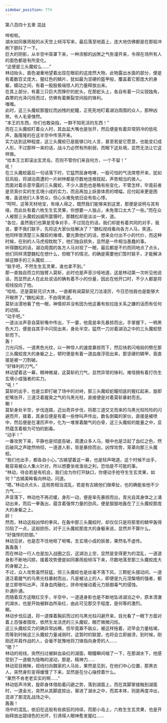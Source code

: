 ```yaml
---
sidebar_position: 774
---
```

 第八百四十五章 混战


哗啦啦。  
湖水如同暴雨般的从天空上倾泻写来，最后落至地面上，连大地仿佛都是在那般冲刷下颤抖了一下。  
巨大的阴影，从半空中笼罩下来，一种浓郁的凶煞之气弥漫开来，令得在场所有人的面色都是有所变化。  
“这便是三头魔蛟么……”  
林动抬头，面色凝重地望着出现在眼前的这庞然大物，此物露出水面的部分，便是有着数百丈庞大，猩红色的鳞片，犹如最为坚硬的盔甲般，覆盖着它那庞大的身躯，蠕动之间，有着一股股极端惊人的力量释放出来。  
在其上部分，有着三只巨大而狰狞的蛇头，在那蛇头上，各自有着一只尖锐独角，森寒的光泽闪烁而过，仿佛有着撕裂空间般的锋利。  
嗤嗤。  
此时，这三头魔蛟那猩红而凶残的蛇瞳，正死死地盯着湖泊周围的众人，那种凶煞，令人毛骨悚然。  
“本王的东西，你们也敢染指，一群不知死活的东西！”  
而在三头魔蛟盯着众人时，其血盆大嘴也是张开，然后便是有着异常阴冷的低吼声，轰隆隆的在这半空中传荡开来。  
实力达到这种程度，这三头魔蛟已是能够口吐人言，甚至若是它愿意，也能变幻成人形，不过那样一来的话，战斗力必然有所削弱，而眼下这处境，显然无法让它这样做。  
“给本王立即滚出玄灵岛，否则不管你们来自何方，一个不留！”  
吼！  
在三头魔蛟最后一句话落下时，它猛然屈身咆哮，一股可怕的气流席卷开来，犹如狂风般，将湖泊周遭的一片树林都是尽数地连根拔起，声势相当的骇人。  
而面对着杀意毕露的三头魔蛟，不少人面色也是略有些变化，不管怎样，毕竟前者是货真价实的生玄境小成的实力，而且再加上妖兽体质的增幅，应付起来更是困难，虽说他们人多势众，但心头难免依旧会有些心悸。  
“呵呵，这等天材地宝，有缘人得之，既然我们能够来到这里，那便是说明与其有缘，而此处有着六枚生生玄灵果，你想要一人独占，未免胃口太大了一些。”而在众人被那三头魔蛟凶威所震慑时，那魏松却是淡淡一笑，道。  
“各位，虽然我们也算是竞争对手，不过现在的话，我们却是有着共同的对手，我说，要不我们联手，先将这大家伙给解决了？”魏松视线看向各方人马，笑道。  
他同样很清楚三头魔蛟的难缠，要光靠他们的话，想来会付出不小的代价，而这种时候，在别的人马虎视眈眈下，他们独自损失，显然是一件相当愚蠢的事。  
听得魏松的话，湖泊周围的各方人马对视了一眼，最后都是不约而同地点了点头，他们同样清楚魏松在想什么，但眼下的情况，的确是需要他们暂时联手，才能解决掉这棘手的三头魔蛟……  
“联手吧，不然生生玄灵果，谁也拿不到。”  
那一直独自而立的独臂人莫斩，此时也是声音沙哑地道，这是林动第一次听见他说话，而显然此人在此处说话的确有着不小的份量，因此在他开口时，不少人都是将视线投向了他。  
“哈哈，还是莫斩兄识大体，一直都有闻莫斩兄刀法凌厉，今日恐怕我也是能够大开眼界了。”魏松闻言，不由得笑道。  
莫斩淡漠地看了他一眼，神情却并没有因为他这番有些拉拢关系之嫌的话而有任何的动摇。  
“动手吧。”  
一道淡淡声音自莫斩嘴中传出，下一霎，他竟是率先暴掠而出，手掌握下，一柄黑色大刀，便是自其手中闪现出来，身处半空，猛然一刀对着湖泊之中的三头魔蛟怒斩而下。  
轰！  
刀光闪烁，一道黑色光纹，以一种惊人的速度暴掠而下，然后快若闪电般的劈在那三头魔蛟庞大的身躯之上，顿时便是有着一道血痕浮现出来，那坚硬的鳞甲，竟直接是被一刀割破。  
“好锋利的刀气。”  
林动望着这一幕，眼神微凝，这莫斩的刀气，显然异常的锋利，难怪拥有着打伤生玄境小成强者的实力。  
“吼！”  
莫斩的出手，也是立即打破了场中的对峙，那三头魔蛟蛇瞳彻底的猩红起来，旋即蛇嘴张开，三道泛着腥臭之气的乌黑光柱，直接便是对着莫斩暴射而去。  
唰！  
莫斩身处半空，步伐连踏，迈出奇异步伐，将那三道交叉而来的乌黑光柱险险的闪避而开，接着，其身后便是有着一些惨叫声传出，数名倒霉的家伙，直接是被喷中，然后便是在凄厉声中，化为一堆冒着酸气的白骨，这三头魔蛟的能量之中，显然蕴含着极为可怕的剧毒。  
“动手！”  
一番攻势下来，平静也是彻底告破，周遭众多人马，眼中也是泛起了血红之色，然后破风之声陡然响彻，一道道人影，皆是暴掠而出，凶悍攻势，笼罩向那三头魔蛟。  
“我们也出手，都各自小心。”古嫣望着这一幕，也是轻声喝道，这个时候不出手，极容易被众人集火针对，所以想要坐收渔翁之利，恐怕是不可能的事。  
“林动，待会若是有机会，我们会为你打开缺口，你便动手抢夺生生玄灵果，如何？”古嫣美眸看向林动，问道。  
“嗯。”林动点点头，这局势相当混乱，若是有古嫣他们做牵扯，也的确能省他不少力气……  
声音落下，林动也不再迟缓，身形一动，便是率先暴掠而出，青光自其身体之上涌动出来，而后一拳轰出，蕴含着强悍力量的劲风，便是狠狠地轰在了三头魔蛟那庞大的身躯之上。  
砰！  
然而，林动这般凶悍的拳风，在轰中那三头魔蛟时，却仅仅只是将那里的鳞甲轰得凹陷了一点，这般损伤，对于三头魔蛟那庞大的身躯来说，显然并不算什么。  
“好强悍的防御。”  
林动见状，也是忍不住地咂了咂嘴，生玄境小成的妖兽，果然名不虚传。  
轰轰轰！  
而在林动一行人也是加入战圈之后，这湖泊上空，显然是变得更为的混乱，一道道身影不断地闪掠，接着攻势便是如同暴雨般倾泻下来，尽数地落至那三头魔蛟庞大的身躯之上。  
不过，众人攻势虽然狂猛，但三头魔蛟也是丝毫不落下风，三颗蛇头摆动间，一道道泛着腥气的乌黑光柱暴射而出，凡是被沾上的人，即便是九元涅槃境的强者，都是立即惨叫出声，浑身血肉融化，拼命地催动着元力抵御毒气的侵蚀。  
扑通扑通。  
而随着双方这眼红交手，半空中，一道道身影也是不断地坠进湖泊之中，原本清澈的湖水，也是开始被鲜血所染红，由此可见那交手程度，是何等的激烈。  
唰。  
林动步伐后退，将一道搽着胸前而过的乌黑光柱闪避开来，目光看了一眼下方面对着上百强者围攻，依然生龙活虎的三头魔蛟，眼芒微微闪烁。  
这三头魔蛟实力的确异常凶横，但毕竟寡不敌众，被这样拖着，迟早会力量枯竭，而等到时候这三头魔蛟力量减弱时，这暂时的联盟，也将会立即崩溃，到时候，刚刚还并肩作战的人，会毫不犹豫地将刀锋指向身旁的人……  
“嗯？”  
林动的视线，突然扫过被鲜血染红的湖面，眼瞳瞬间缩了一下，在那湖水下，他感受到了一道极为隐晦的波动，那是，精神力……  
林动双目微眯，视线扫向魏家的人马处，果然是见到，在他们中心位置，那黑衣人，突然身形变得缓慢了下来，显然是在分心操控着什么。  
“果然不肯老老实实的啊……”  
林动低声冷笑，旋即身体借助着闪避之势，落到湖面上，而在其脚掌接触到湖面时，一道金光，突然从其脚底掠出，窜进了湖水之中，而其本体，则是再度冲出，混进了那混乱战场之中。  
轰轰！  
场中的混乱，依旧在这般有些疯狂的持续，而那小岛上，六枚生生玄灵果，也是开始释放出碧绿色的光环，引诱得人眼神愈发猩红……  
  
  
